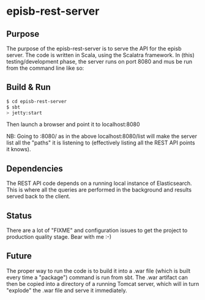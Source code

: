 # episb-rest-server #

## Purpose ##

The purpose of the episb-rest-server is to serve the API for the episb server. The code is written in Scala, using the Scalatra framework. In (this) testing/development phase, the server runs on port 8080 and mus be run from the command line like so:

## Build & Run ##

```sh
$ cd episb-rest-server
$ sbt
> jetty:start
```

Then launch a browser and point it to localhost:8080

NB: Going to <url>:8080/<type anything here>  as in the above localhost:8080/list will make the server list all the "paths" it is listening to (effectively listing all the REST API points it knows).

## Dependencies ##

The REST API code depends on a running local instance of Elasticsearch. This is where all the queries are performed in the background and results served back to the client.

## Status ##

There are a lot of "FIXME" and configuration issues to get the project to production quality stage. Bear with me :-)

## Future ##

The proper way to run the code is to build it into a .war file (which is built every time a "package") command is run from sbt. The .war artifact can then be copied into a directory of a running Tomcat server, which will in turn "explode" the .war file and serve it immediately.
